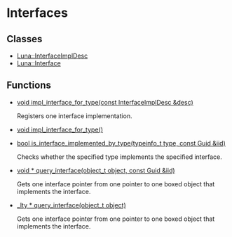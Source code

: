 # Interfaces
## Classes
* [Luna::InterfaceImplDesc](struct_luna_1_1_interface_impl_desc.md)
* [Luna::Interface](struct_luna_1_1_interface.md)
## Functions
* [void impl_interface_for_type(const InterfaceImplDesc &desc)](group___runtime_interface_1ga945dc30f32030f88b5df4e99a04cdeb4.md)

    Registers one interface implementation. 

* [void impl_interface_for_type()](group___runtime_interface_1ga44b21a1d55c2f93cc3cb96657f88d690.md)
* [bool is_interface_implemented_by_type(typeinfo_t type, const Guid &iid)](group___runtime_interface_1ga351ebc4eab8cce713963e130a1fcec0f.md)

    Checks whether the specified type implements the specified interface. 

* [void * query_interface(object_t object, const Guid &iid)](group___runtime_interface_1ga86b6ea2b9c911ba917462d3797e174d4.md)

    Gets one interface pointer from one pointer to one boxed object that implements the interface. 

* [_Ity * query_interface(object_t object)](group___runtime_interface_1gaf6fa36ce4224a745157d50c5c618b32e.md)

    Gets one interface pointer from one pointer to one boxed object that implements the interface. 

